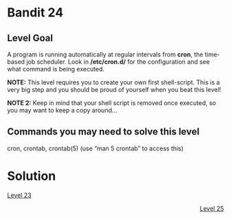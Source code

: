 <html>
<h1>Bandit 24</h1>

<h2 id="level-goal">Level Goal</h2>
<p>A program is running automatically at regular intervals from
<strong>cron</strong>, the time-based job scheduler. Look in <strong>/etc/cron.d/</strong> for
the configuration and see what command is being executed.</p>

<p><strong>NOTE:</strong> This level requires you to create your own first
shell-script. This is a very big step and you should be proud of
yourself when you beat this level!</p>

<p><strong>NOTE 2:</strong> Keep in mind that your shell script is removed once
executed, so you may want to keep a copy around…</p>

<h2 id="commands-you-may-need-to-solve-this-level">Commands you may need to solve this level</h2>
<p>cron, crontab, crontab(5) (use “man 5 crontab” to access this)</p>


<h1>Solution</h1>

<p style="text-align: left"><a href="bandit/tasks/bandit23.md">Level 23</a></p>
<p style="text-align: right"><a href="bandit/tasks/bandit25.md">Level 25</a></p>
</html>
